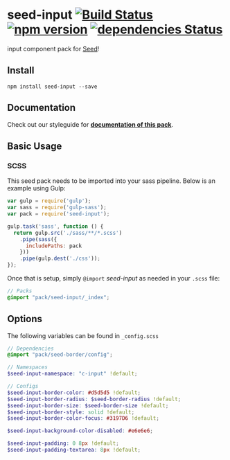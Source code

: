# seed-input [![Build Status](https://travis-ci.org/helpscout/seed-input.svg?branch=master)](https://travis-ci.org/helpscout/seed-input) [![npm version](https://badge.fury.io/js/seed-input.svg)](https://badge.fury.io/js/seed-input) [![dependencies Status](https://david-dm.org/helpscout/seed-input/status.svg)](https://david-dm.org/helpscout/seed-input)

input component pack for [Seed](https://github.com/helpscout/seed)!

## Install
```
npm install seed-input --save
```


## Documentation

Check out our styleguide for **[documentation of this pack](http://style.helpscout.com/seed/packs/seed-input/)**.


## Basic Usage

### SCSS
This seed pack needs to be imported into your sass pipeline. Below is an example using Gulp:


```javascript
var gulp = require('gulp');
var sass = require('gulp-sass');
var pack = require('seed-input');

gulp.task('sass', function () {
  return gulp.src('./sass/**/*.scss')
    .pipe(sass({
      includePaths: pack
    }))
    .pipe(gulp.dest('./css'));
});
```

Once that is setup, simply `@import` *seed-input* as needed in your `.scss` file:

```scss
// Packs
@import "pack/seed-input/_index";
```

## Options

The following variables can be found in `_config.scss`

```scss
// Dependencies
@import "pack/seed-border/config";

// Namespaces
$seed-input-namespace: "c-input" !default;

// Configs
$seed-input-border-color: #d5d5d5 !default;
$seed-input-border-radius: $seed-border-radius !default;
$seed-input-border-size: $seed-border-size !default;
$seed-input-border-style: solid !default;
$seed-input-border-color-focus: #3197D6 !default;

$seed-input-background-color-disabled: #e6e6e6;

$seed-input-padding: 0 8px !default;
$seed-input-padding-textarea: 8px !default;
```
